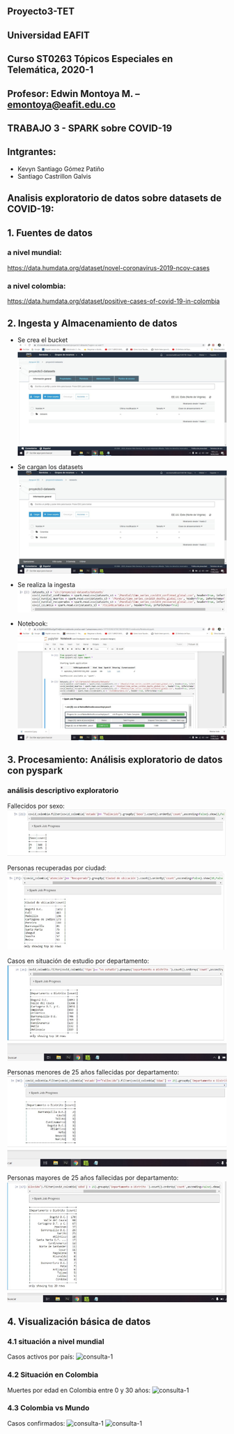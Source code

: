 ## Proyecto3-TET
## Universidad EAFIT
## Curso ST0263 Tópicos Especiales en Telemática, 2020-1
## Profesor: Edwin Montoya M. – emontoya@eafit.edu.co

## TRABAJO 3 - SPARK sobre COVID-19

## Intgrantes:
- Kevyn Santiago Gómez Patiño
- Santiago Castrillon Galvis

## Analisis exploratorio de datos sobre datasets de COVID-19:

## 1. Fuentes de datos

### a nivel mundial:

https://data.humdata.org/dataset/novel-coronavirus-2019-ncov-cases

### a nivel colombia:

https://data.humdata.org/dataset/positive-cases-of-covid-19-in-colombia


## 2. Ingesta y Almacenamiento de datos
- Se crea el bucket
![Ingesta-1](screenshots/bucketcreado.jpeg) 
- Se cargan los datasets
![Ingesta-2](screenshots/datasetsins3.jpeg) 

- Se realiza la ingesta 
![Ingesta-3](screenshots/lecturadatasets.jpeg)

- Notebook:
![Notebook](screenshots/Notebook.jpeg)

## 3. Procesamiento: Análisis exploratorio de datos con pyspark

### análisis descriptivo exploratorio

Fallecidos por sexo:
![consulta-1](screenshots/fallecidosporsexo.jpeg)

Personas recuperadas por ciudad:
![consulta-2](screenshots/recuperadosporciudad.jpeg)

Casos en situación de estudio por departamento:
![consulta-3](screenshots/estudiopordepartamento.jpeg)

Personas menores de 25 años fallecidas por departamento:
![consulta-1](screenshots/menores25.jpeg)

Personas mayores de 25 años fallecidas por departamento:
![consulta-1](screenshots/mayores25.jpeg)



## 4. Visualización básica de datos

### 4.1 situación a nivel mundial
Casos activos por país:
![consulta-1](screenshots/Activos.jpeg)

### 4.2 Situación en Colombia
Muertes por edad en Colombia entre 0 y 30 años:
![consulta-1](screenshots/Muertes.jpeg)

### 4.3 Colombia vs Mundo
Casos confirmados:
![consulta-1](screenshots/Vs1.jpeg)
![consulta-1](screenshots/Vs2.jpeg)

